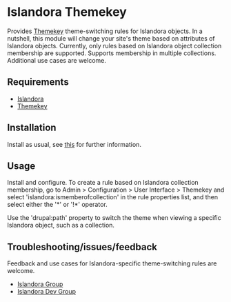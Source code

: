 # Islandora Themekey

Provides [Themekey](https://dupal.org/project/themekey) theme-switching rules for Islandora objects. In a nutshell, this module will change your site's theme based on attributes of Islandora objects. Currently, only rules based on Islandora object collection membership are supported. Supports membership in multiple collections. Additional use cases are welcome.

## Requirements

* [Islandora](https://github.com/Islandora/islandora)
* [Themekey](https://dupal.org/project/themekey)

## Installation

Install as usual, see [this](https://drupal.org/documentation/install/modules-themes/modules-7) for further information.

## Usage

Install and configure. To create a rule based on Islandora collection membership, go to Admin > Configuration > User Interface > Themekey and select 'islandora:ismemberofcollection' in the rule properties list, and then select either the '\*' or '!\*' operator.

Use the 'drupal:path' property to switch the theme when viewing a specific Islandora object, such as a collection.

## Troubleshooting/issues/feedback

Feedback and use cases for Islandora-specific theme-switching rules are welcome.

* [Islandora Group](https://groups.google.com/forum/?hl=en&fromgroups#!forum/islandora)
* [Islandora Dev Group](https://groups.google.com/forum/?hl=en&fromgroups#!forum/islandora-dev)


